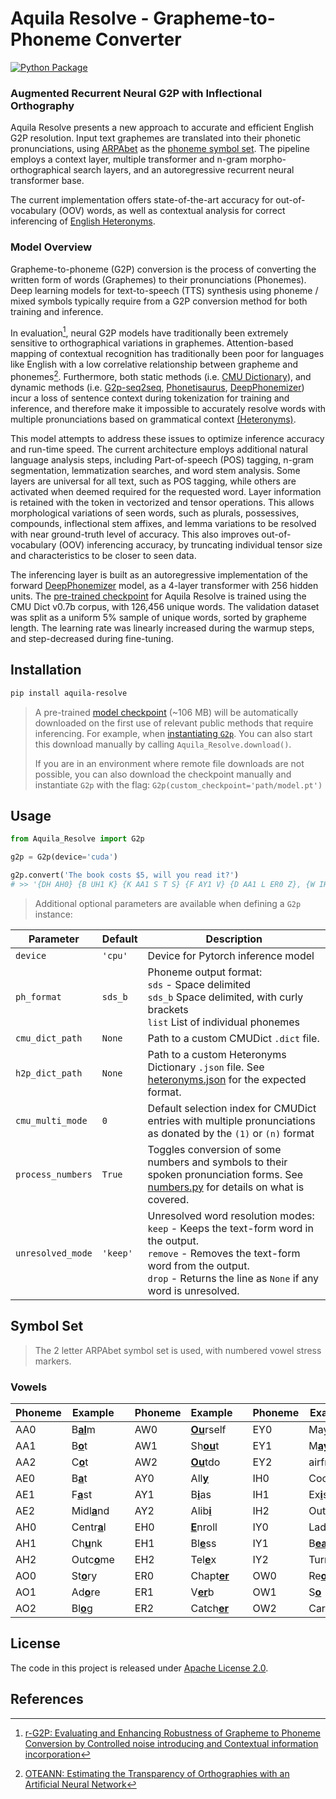 # Aquila Resolve - Grapheme-to-Phoneme Converter

[![Python Package](https://github.com/ionite34/Aquila-Resolve/actions/workflows/python-package.yml/badge.svg)](https://github.com/ionite34/Aquila-Resolve/actions/workflows/python-package.yml)

### Augmented Recurrent Neural G2P with Inflectional Orthography

Aquila Resolve presents a new approach to accurate and efficient English G2P resolution. 
Input text graphemes are translated into their phonetic pronunciations, 
using [ARPAbet](https://wikipedia.org/wiki/ARPABET) as the [phoneme symbol set](#Symbol-Set).
The pipeline employs a context layer, multiple transformer and n-gram morpho-orthographical search layers, 
and an autoregressive recurrent neural transformer base.

The current implementation offers state-of-the-art accuracy for out-of-vocabulary (OOV) words, as well as contextual
analysis for correct inferencing of [English Heteronyms](https://en.wikipedia.org/wiki/Heteronym_(linguistics)).

### Model Overview

Grapheme-to-phoneme (G2P) conversion is the process of converting the written form of words (Graphemes) to their 
pronunciations (Phonemes). Deep learning models for text-to-speech (TTS) synthesis using phoneme / mixed symbols
typically require from a G2P conversion method for both training and inference.

In evaluation[^1], neural G2P models have traditionally been extremely sensitive to orthographical variations
in graphemes. Attention-based mapping of contextual recognition has traditionally been poor for languages
like English with a low correlative relationship between grapheme and phonemes[^2]. Furthermore, both static
methods (i.e. [CMU Dictionary](https://github.com/cmusphinx/cmudict)), and dynamic methods (i.e. 
[G2p-seq2seq](https://github.com/cmusphinx/g2p-seq2seq), 
[Phonetisaurus](https://github.com/AdolfVonKleist/Phonetisaurus), 
[DeepPhonemizer](https://github.com/as-ideas/DeepPhonemizer)) 
incur a loss of sentence context during tokenization for training and inference, and therefore make it impossible 
to accurately resolve words with multiple pronunciations based on grammatical context 
[(Heteronyms)](https://wikipedia.org/wiki/Heteronym_(linguistics)).

This model attempts to address these issues to optimize inference accuracy and run-time speed. The current architecture
employs additional natural language analysis steps, including Part-of-speech (POS) tagging, n-gram segmentation, 
lemmatization searches, and word stem analysis. Some layers are universal for all text, such as POS tagging,
while others are activated when deemed required for the requested word. Layer information is retained with the token
in vectorized and tensor operations. This allows morphological variations of seen words, such as plurals, possessives,
compounds, inflectional stem affixes, and lemma variations to be resolved with near ground-truth level of accuracy.
This also improves out-of-vocabulary (OOV) inferencing accuracy, by truncating individual tensor size and
characteristics to be closer to seen data. 

The inferencing layer is built as an autoregressive implementation of the forward
[DeepPhonemizer](https://github.com/as-ideas/DeepPhonemizer) model, as a 4-layer transformer with 256 hidden units. 
The [pre-trained checkpoint](https://huggingface.co/ionite/Aquila-Resolve/blob/main/model.pt) for Aquila Resolve 
is trained using the CMU Dict v0.7b corpus, with 126,456 unique words. The validation dataset was split as a 
uniform 5% sample of unique words, sorted by grapheme length. The learning rate was linearly increased during 
the warmup steps, and step-decreased during fine-tuning.


## Installation

```bash
pip install aquila-resolve
```
> A pre-trained [model checkpoint](https://huggingface.co/ionite/Aquila-Resolve/blob/main/model.pt) (~106 MB) will be
> automatically downloaded on the first use of relevant public methods that require inferencing. For example,
> when [instantiating `G2p`](#Usage). You can also start this download manually by calling `Aquila_Resolve.download()`.
> 
> If you are in an environment where remote file downloads are not possible, you can also download the checkpoint 
> manually and instantiate `G2p` with the flag: `G2p(custom_checkpoint='path/model.pt')`

## Usage

```python
from Aquila_Resolve import G2p

g2p = G2p(device='cuda')

g2p.convert('The book costs $5, will you read it?')
# >> '{DH AH0} {B UH1 K} {K AA1 S T S} {F AY1 V} {D AA1 L ER0 Z}, {W IH1 L} {Y UW1} {R IY1 D} {IH1 T}?'
```

> Additional optional parameters are available when defining a `G2p` instance:

| Parameter          | Default  | Description                                                                                                                                                                                                             |
|--------------------|----------|-------------------------------------------------------------------------------------------------------------------------------------------------------------------------------------------------------------------------|
| `device`           | `'cpu'`  | Device for Pytorch inference model                                                                                                                                                                                      |
| `ph_format`        | `sds_b`  | Phoneme output format: <br> `sds` - Space delimited <br> `sds_b` Space delimited, with curly brackets <br> `list` List of individual phonemes                                                                           |
| `cmu_dict_path`    | `None`   | Path to a custom CMUDict `.dict` file.                                                                                                                                                                                  |
| `h2p_dict_path`    | `None`   | Path to a custom Heteronyms Dictionary `.json` file. See [heteronyms.json](src/Aquila_Resolve/data/heteronyms.json) for the expected format.                                                                            |
| `cmu_multi_mode`   | `0`      | Default selection index for CMUDict entries with multiple pronunciations as donated by the `(1)` or `(n)` format                                                                                                        |
| `process_numbers`  | `True`   | Toggles conversion of some numbers and symbols to their spoken pronunciation forms. See [numbers.py](src/Aquila_Resolve/text/numbers.py) for details on what is covered.                                                |
| `unresolved_mode`  | `'keep'` | Unresolved word resolution modes: <br> `keep` - Keeps the text-form word in the output. <br> `remove` - Removes the text-form word from the output. <br> `drop` - Returns the line as `None` if any word is unresolved. |

## Symbol Set

> The 2 letter ARPAbet symbol set is used, with numbered vowel stress markers.

### Vowels

| Phoneme | Example            |     | Phoneme | Example            |     | Phoneme | Example               |     | Phoneme | Example |  
|---------|--------------------|-----|---------|--------------------|-----|---------|-----------------------|-----|---------|---------|
| AA0     | B<u>**al**</u>m    |     | AW0     | <u>**Ou**</u>rself |     | EY0     | Mayd<u>**ay**</u>     |     | OY0     |         |
| AA1     | B<u>**o**</u>t     |     | AW1     | Sh<u>**ou**</u>t   |     | EY1     | M<u>**ay**</u>day     |     | OY1     |         |
| AA2     | C<u>**o**</u>t     |     | AW2     | <u>**Ou**</u>tdo   |     | EY2     | airfr<u>**eigh**</u>t |     | OY2     |         |
| AE0     | B<u>**a**</u>t     |     | AY0     | All<u>**y**</u>    |     | IH0     | Cook<u>**i**</u>ng    |     | UH0     |         |
| AE1     | F<u>**a**</u>st    |     | AY1     | B<u>**i**</u>as    |     | IH1     | Ex<u>**i**</u>st      |     | UH1     |         |
| AE2     | Midl<u>**a**</u>nd |     | AY2     | Alib<u>**i**</u>   |     | IH2     | Outf<u>**i**</u>t     |     | UH2     |         |
| AH0     | Centr<u>**a**</u>l |     | EH0     | <u>**E**</u>nroll  |     | IY0     | Lad<u>**y**</u>       |     | UW0     |         |
| AH1     | Ch<u>**u**</u>nk   |     | EH1     | Bl<u>**e**</u>ss   |     | IY1     | B<u>**ea**</u>k       |     | UW1     |         |
| AH2     | Outc<u>**o**</u>me |     | EH2     | Tel<u>**e**</u>x   |     | IY2     | Turnk<u>**ey**</u>    |     | UW2     |         |
| AO0     | St<u>**o**</u>ry   |     | ER0     | Chapt<u>**er**</u> |     | OW0     | Re<u>**o**</u>        |     |         |         |
| AO1     | Ad<u>**o**</u>re   |     | ER1     | V<u>**er**</u>b    |     | OW1     | S<u>**o**</u>         |     |         |         |
| AO2     | Bl<u>**o**</u>g    |     | ER2     | Catch<u>**er**</u> |     | OW2     | Carg<u>**o**</u>      |     |         |         |


## License

The code in this project is released under [Apache License 2.0](LICENSE).


## References


[^1]: [r-G2P: Evaluating and Enhancing Robustness of Grapheme to Phoneme Conversion by Controlled noise introducing 
and Contextual information incorporation](https://arxiv.org/abs/2202.11194)

[^2]: [OTEANN: Estimating the Transparency of Orthographies with an Artificial 
Neural Network](https://arxiv.org/abs/1912.13321)
